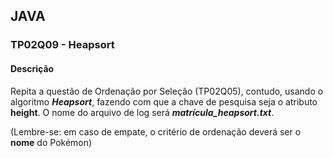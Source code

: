 ## JAVA
### TP02Q09 - Heapsort
#### Descrição
Repita a questão de Ordenação por Seleção (TP02Q05), contudo, usando o algoritmo ***Heapsort***, fazendo com que a chave de pesquisa seja o atributo **height**. O nome do arquivo de log será ***matrícula_heapsort.txt***.

(Lembre-se: em caso de empate, o critério de ordenação deverá ser o **nome** do Pokémon)